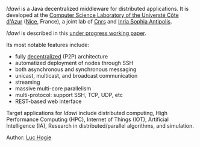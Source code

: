 *Idawi* is a Java decentralized middleware for distributed applications. It is developed at the
[Computer Science Laboratory of the Universté Côte d'Azur](http://www.i3s.unice.fr/en/comredEn) ([Nice](https://www.google.com/maps/@43.5168069,6.6753034,5633a,35y,67.34h,76.97t/data=!3m1!1e3), France),
a joint lab of [Cnrs](https://www.cnrs.fr) and [Inria Sophia Antipolis](https://www.inria.fr).

*Idawi* is described in this [under progress working paper](http://www.i3s.unice.fr/~hogie/idawi.pdf).

Its most notable features include:
- fully [decentralized](https://en.wikipedia.org/wiki/Decentralised_system) (P2P) architecture
- automatized deployment of nodes through SSH
- both asynchronous and synchronous messaging
- unicast, multicast, and broadcast communication
- streaming
- massive multi-core parallelism
- multi-protocol: support SSH, TCP, UDP, etc
- REST-based web interface

Target applications for *Idawi* include distributed computing, High Performance Computing (HPC), Internet of Things (IOT), Artificial Intelligence (IA), Research in distributed/parallel algorithms, and simulation.

Author: [Luc Hogie](http://www.i3s.unice.fr/~hogie/)